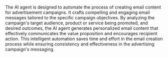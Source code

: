 The AI agent is designed to automate the process of creating email content for advertisement campaigns. It crafts compelling and engaging email messages tailored to the specific campaign objectives. By analyzing the campaign's target audience, product or service being promoted, and desired outcomes, the AI agent generates personalized email content that effectively communicates the value proposition and encourages recipient action. This intelligent automation saves time and effort in the email creation process while ensuring consistency and effectiveness in the advertising campaign's messaging.